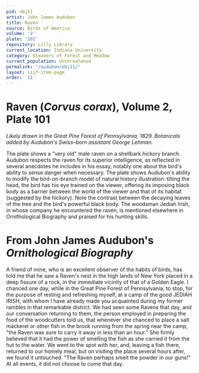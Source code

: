 ```yaml
---
pid: obj11
artist: John James Audubon
title: Raven
source: Birds of America
volume: '2'
plate: '101'
repository: Lilly Library
current_location: Indiana University
category: Gleaners of Forest and Meadow
current_population: Unthreatened
permalink: "/audubon/obj11/"
layout: iiif-item-page
order: '11'
---
```


# Raven (_Corvus corax_), Volume 2, Plate 101

_Likely drawn in the Great Pine Forest of Pennsylvania, 1829. Botanicals added by Audubon's Swiss–born assistant George Lehman._

The plate shows a "very old" male raven on a shellbark hickory branch. Audubon respects the raven for its superior intelligence, as reflected in several anecdotes he includes in his essay, notably one about the bird's ability to sense danger when necessary. The plate shows Audubon's ability to modify the bird-on-branch model of natural history illustration: tilting the head, the bird has his eye trained on the viewer, offering its imposing black body as a barrier between the world of the viewer and that of its habitat (suggested by the hickory). Note the contrast between the decaying leaves of the tree and the bird's powerful black body. The woodsman Jediah Irish, in whose company he encountered the raven, is mentioned elsewhere in Ornithological Biography and praised for his hunting skills.

# From John James Audubon's _Ornithological Biography_

A friend of mine, who is an excellent observer of the habits of birds, has told me that he saw a Raven's nest in the high lands of New York placed in a deep fissure of a rock, in the immediate vicinity of that of a Golden Eagle. I chanced one day, while in the Great Pine Forest of Pennsylvania, to stop, for the purpose of resting and refreshing myself, at a camp of the good JEDIAH IRISH, with whom I have already made you acquainted during my former rambles in that remarkable district. We had seen some Ravens that day, and our conversation returning to them, the person employed in preparing the food of the woodcutters told us, that whenever she chanced to place a salt mackerel or other fish in the brook running from the spring near the camp, "the Raven was sure to carry it away in less than an hour." She firmly believed that it had the power of smelling the fish as she carried it from the hut to the water. We went to the spot with her, and, leaving a fish there, returned to our homely meal, but on visiting the place several hours after, we found it untouched. "The Raven perhaps smelt the powder in our guns!" At all events, it did not choose to come that day.
